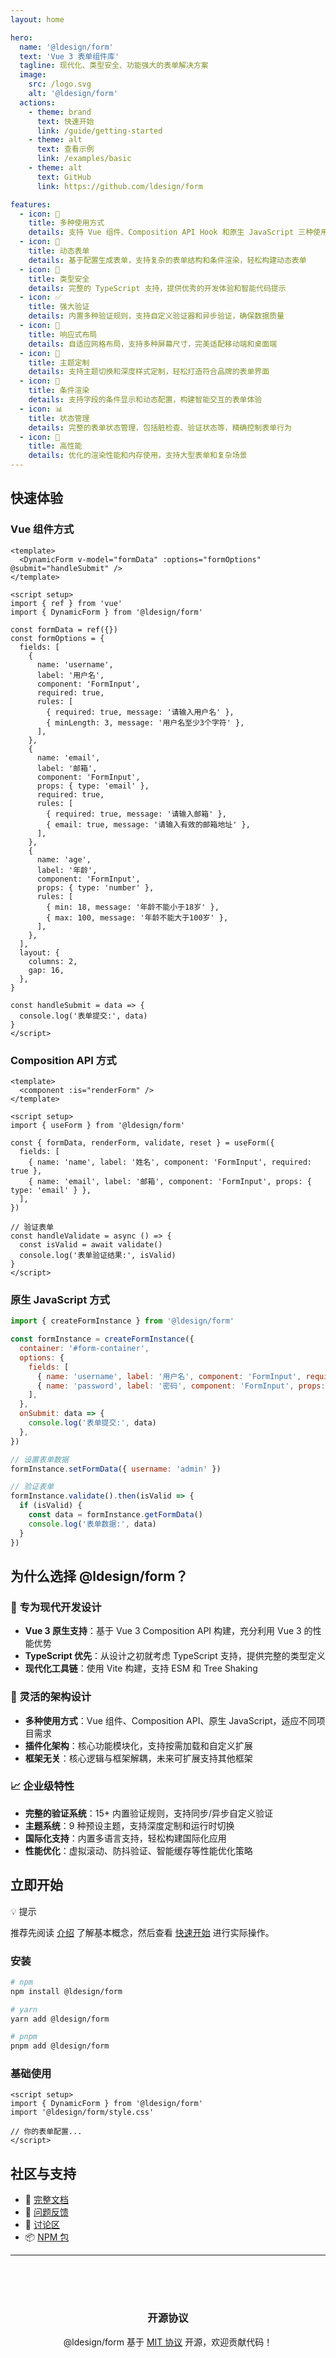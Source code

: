 ```yaml
---
layout: home

hero:
  name: '@ldesign/form'
  text: 'Vue 3 表单组件库'
  tagline: 现代化、类型安全、功能强大的表单解决方案
  image:
    src: /logo.svg
    alt: '@ldesign/form'
  actions:
    - theme: brand
      text: 快速开始
      link: /guide/getting-started
    - theme: alt
      text: 查看示例
      link: /examples/basic
    - theme: alt
      text: GitHub
      link: https://github.com/ldesign/form

features:
  - icon: 🚀
    title: 多种使用方式
    details: 支持 Vue 组件、Composition API Hook 和原生 JavaScript 三种使用方式，满足不同场景需求
  - icon: 📝
    title: 动态表单
    details: 基于配置生成表单，支持复杂的表单结构和条件渲染，轻松构建动态表单
  - icon: 🔧
    title: 类型安全
    details: 完整的 TypeScript 支持，提供优秀的开发体验和智能代码提示
  - icon: ✅
    title: 强大验证
    details: 内置多种验证规则，支持自定义验证器和异步验证，确保数据质量
  - icon: 📱
    title: 响应式布局
    details: 自适应网格布局，支持多种屏幕尺寸，完美适配移动端和桌面端
  - icon: 🎨
    title: 主题定制
    details: 支持主题切换和深度样式定制，轻松打造符合品牌的表单界面
  - icon: 🔄
    title: 条件渲染
    details: 支持字段的条件显示和动态配置，构建智能交互的表单体验
  - icon: 📊
    title: 状态管理
    details: 完整的表单状态管理，包括脏检查、验证状态等，精确控制表单行为
  - icon: 🎯
    title: 高性能
    details: 优化的渲染性能和内存使用，支持大型表单和复杂场景
---
```


## 快速体验

### Vue 组件方式

```vue
<template>
  <DynamicForm v-model="formData" :options="formOptions" @submit="handleSubmit" />
</template>

<script setup>
import { ref } from 'vue'
import { DynamicForm } from '@ldesign/form'

const formData = ref({})
const formOptions = {
  fields: [
    {
      name: 'username',
      label: '用户名',
      component: 'FormInput',
      required: true,
      rules: [
        { required: true, message: '请输入用户名' },
        { minLength: 3, message: '用户名至少3个字符' },
      ],
    },
    {
      name: 'email',
      label: '邮箱',
      component: 'FormInput',
      props: { type: 'email' },
      required: true,
      rules: [
        { required: true, message: '请输入邮箱' },
        { email: true, message: '请输入有效的邮箱地址' },
      ],
    },
    {
      name: 'age',
      label: '年龄',
      component: 'FormInput',
      props: { type: 'number' },
      rules: [
        { min: 18, message: '年龄不能小于18岁' },
        { max: 100, message: '年龄不能大于100岁' },
      ],
    },
  ],
  layout: {
    columns: 2,
    gap: 16,
  },
}

const handleSubmit = data => {
  console.log('表单提交:', data)
}
</script>
```

### Composition API 方式

```vue
<template>
  <component :is="renderForm" />
</template>

<script setup>
import { useForm } from '@ldesign/form'

const { formData, renderForm, validate, reset } = useForm({
  fields: [
    { name: 'name', label: '姓名', component: 'FormInput', required: true },
    { name: 'email', label: '邮箱', component: 'FormInput', props: { type: 'email' } },
  ],
})

// 验证表单
const handleValidate = async () => {
  const isValid = await validate()
  console.log('表单验证结果:', isValid)
}
</script>
```

### 原生 JavaScript 方式

```javascript
import { createFormInstance } from '@ldesign/form'

const formInstance = createFormInstance({
  container: '#form-container',
  options: {
    fields: [
      { name: 'username', label: '用户名', component: 'FormInput', required: true },
      { name: 'password', label: '密码', component: 'FormInput', props: { type: 'password' } },
    ],
  },
  onSubmit: data => {
    console.log('表单提交:', data)
  },
})

// 设置表单数据
formInstance.setFormData({ username: 'admin' })

// 验证表单
formInstance.validate().then(isValid => {
  if (isValid) {
    const data = formInstance.getFormData()
    console.log('表单数据:', data)
  }
})
```

## 为什么选择 @ldesign/form？

### 🎯 专为现代开发设计

- **Vue 3 原生支持**：基于 Vue 3 Composition API 构建，充分利用 Vue 3 的性能优势
- **TypeScript 优先**：从设计之初就考虑 TypeScript 支持，提供完整的类型定义
- **现代化工具链**：使用 Vite 构建，支持 ESM 和 Tree Shaking

### 🔧 灵活的架构设计

- **多种使用方式**：Vue 组件、Composition API、原生 JavaScript，适应不同项目需求
- **插件化架构**：核心功能模块化，支持按需加载和自定义扩展
- **框架无关**：核心逻辑与框架解耦，未来可扩展支持其他框架

### 📈 企业级特性

- **完整的验证系统**：15+ 内置验证规则，支持同步/异步自定义验证
- **主题系统**：9 种预设主题，支持深度定制和运行时切换
- **国际化支持**：内置多语言支持，轻松构建国际化应用
- **性能优化**：虚拟滚动、防抖验证、智能缓存等性能优化策略

## 立即开始

<div class="vp-doc">
  <div class="custom-block tip">
    <p class="custom-block-title">💡 提示</p>
    <p>推荐先阅读 <a href="/guide/introduction">介绍</a> 了解基本概念，然后查看 <a href="/guide/getting-started">快速开始</a> 进行实际操作。</p>
  </div>
</div>

### 安装

```bash
# npm
npm install @ldesign/form

# yarn
yarn add @ldesign/form

# pnpm
pnpm add @ldesign/form
```

### 基础使用

```vue
<script setup>
import { DynamicForm } from '@ldesign/form'
import '@ldesign/form/style.css'

// 你的表单配置...
</script>
```

## 社区与支持

- 📖 [完整文档](/guide/introduction)
- 🐛 [问题反馈](https://github.com/ldesign/form/issues)
- 💬 [讨论区](https://github.com/ldesign/form/discussions)
- 📦 [NPM 包](https://www.npmjs.com/package/@ldesign/form)

---

<div style="text-align: center; margin-top: 2rem; padding: 2rem; background: var(--vp-c-bg-soft); border-radius: 8px;">
  <h3>开源协议</h3>
  <p>@ldesign/form 基于 <a href="https://github.com/ldesign/form/blob/main/LICENSE">MIT 协议</a> 开源，欢迎贡献代码！</p>
</div>
